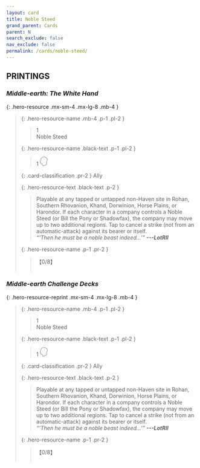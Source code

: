 ```yaml
---
layout: card
title: Noble Steed
grand_parent: Cards
parent: N
search_exclude: false
nav_exclude: false
permalink: /cards/noble-steed/
---
```


## PRINTINGS


### _Middle-earth: The White Hand_

{: .hero-resource .mx-sm-4 .mx-lg-8 .mb-4 }
> {: .hero-resource-name .mb-4 .p-1 .pl-2 }
> > <div class="card-mp">1</div>
> > <div class="card-name">Noble Steed</div>
>
> {: .hero-resource-name .black-text .p-1 .pl-2 }
> > 1 ![](/assets/images/mind.svg)
>
> {: .card-classification .pr-2 }
> Ally
>
> {: .hero-resource-text .black-text .p-2 }
> > Playable at any tapped or untapped non-Haven site in Rohan, Southern Rhovanion, Khand, Dorwinion, Horse Plains, or Harondor. If each character in a company controls a Noble Steed (or Bill the Pony or Shadowfax), the company may move up to two additional regions. Tap to cancel a strike (not from an automatic-attack) against its bearer or itself. <br>_“‘Then he must be a noble beast indeed...’”_ ***---&NoBreak;LotRII*** 
> 
> {: .hero-resource-name .p-1 .pr-2 }
> > <div class="card-shield">【0/8】</div>
> > <div class="card-corruption">&nbsp;</div>

### _Middle-earth Challenge Decks_

{: .hero-resource-reprint .mx-sm-4 .mx-lg-8 .mb-4 }
> {: .hero-resource-name .mb-4 .p-1 .pl-2 }
> > <div class="card-mp">1</div>
> > <div class="card-name">Noble Steed</div>
>
> {: .hero-resource-name .black-text .p-1 .pl-2 }
> > 1 ![](/assets/images/mind.svg)
>
> {: .card-classification .pr-2 }
> Ally
>
> {: .hero-resource-text .black-text .p-2 }
> > Playable at any tapped or untapped non-Haven site in Rohan, Southern Rhovanion, Khand, Dorwinion, Horse Plains, or Harondor. If each character in a company controls a Noble Steed (or Bill the Pony or Shadowfax), the company may move up to two additional regions. Tap to cancel a strike (not from an automatic-attack) against its bearer or itself. <br>_“‘Then he must be a noble beast indeed...’”_ ***---&NoBreak;LotRII*** 
> 
> {: .hero-resource-name .p-1 .pr-2 }
> > <div class="card-shield">【0/8】</div>
> > <div class="card-corruption">&nbsp;</div>
